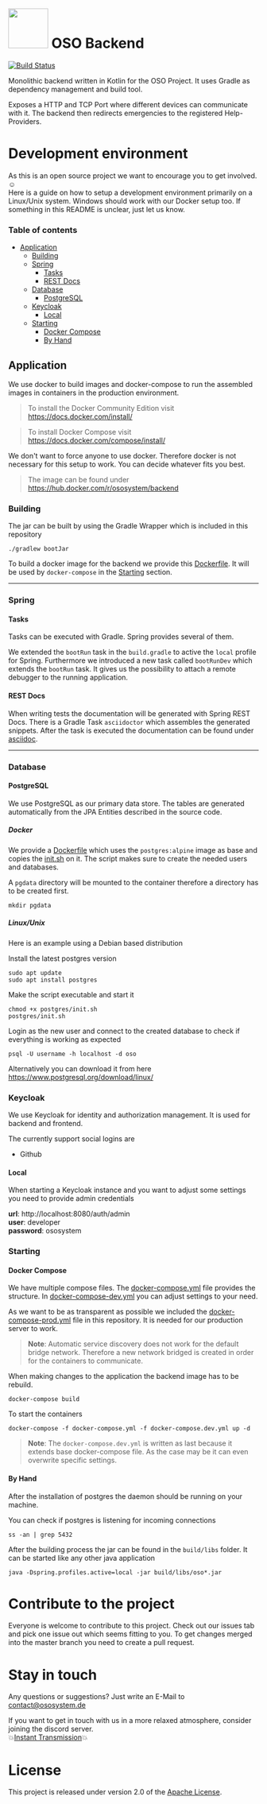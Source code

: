 # <img src="https://user-images.githubusercontent.com/19901781/46945965-8cb21700-d076-11e8-8c82-95af6b7388b3.png" width="80" height="80"> OSO Backend
[![Build Status](https://travis-ci.com/OSOSystem/oso-backend.svg?branch=develop)](https://travis-ci.com/OSOSystem/oso-backend)

Monolithic backend written in Kotlin for the OSO Project. 
It uses Gradle as dependency management and build tool.

Exposes a HTTP and TCP Port where different devices can communicate with it.
The backend then redirects emergencies to the registered Help-Providers.

# Development environment
As this is an open source project we want to encourage you to get involved. :relaxed:<br>
Here is a guide on how to setup a development environment primarily on a Linux/Unix system.
Windows should work with our Docker setup too.
If something in this README is unclear, just let us know.

### Table of contents
* [Application](#application)
    * [Building](#building)
    * [Spring](#spring)
        * [Tasks](#tasks)
        * [REST Docs](#rest-docs)
    * [Database](#database)
        * [PostgreSQL](#postgresql)
    * [Keycloak](#keycloak)
        * [Local](#local)
    * [Starting](#starting)
        * [Docker Compose](#docker-compose)
        * [By Hand](#by-hand)

## Application
We use docker to build images and docker-compose to run the assembled images in containers in the production environment.

>To install the Docker Community Edition visit<br>
https://docs.docker.com/install/

>To install Docker Compose visit<br>
https://docs.docker.com/compose/install/

We don't want to force anyone to use docker.
Therefore docker is not necessary for this setup to work.
You can decide whatever fits you best.

>The image can be found under<br>
https://hub.docker.com/r/ososystem/backend

### Building
The jar can be built by using the Gradle Wrapper which is included in this repository   
```
./gradlew bootJar
```

To build a docker image for the backend we provide this [Dockerfile](Dockerfile).
It will be used by ``docker-compose`` in the [Starting](#starting) section.

---

### Spring
#### Tasks
Tasks can be executed with Gradle. Spring provides several of them.

We extended the ``bootRun`` task in the ``build.gradle`` to active the ``local`` profile for Spring.
Furthermore we introduced a new task called ``bootRunDev`` which extends the ``bootRun`` task.
It gives us the possibility to attach a remote debugger to the running application. 

#### REST Docs
When writing tests the documentation will be generated with Spring REST Docs.
There is a Gradle Task ``asciidoctor`` which assembles the generated snippets.
After the task is executed the documentation can be found under [asciidoc](src/main/asciidoc).

---

### Database
#### PostgreSQL
We use PostgreSQL as our primary data store.
The tables are generated automatically from the JPA Entities described in the source code. 

##### Docker
We provide a [Dockerfile](postgres/Dockerfile) which uses the ``postgres:alpine`` image as base and copies the
[init.sh](postgres/init.sh) on it. The script makes sure to create the needed users and databases.

A ``pgdata`` directory will be mounted to the container therefore a directory has to be created first.
```
mkdir pgdata
``` 

##### Linux/Unix
Here is an example using a Debian based distribution

Install the latest postgres version
```
sudo apt update
sudo apt install postgres
```

Make the script executable and start it
```
chmod +x postgres/init.sh
postgres/init.sh
```

Login as the new user and connect to the created database to check if everything is working as expected
```
psql -U username -h localhost -d oso
```

Alternatively you can download it from here 
https://www.postgresql.org/download/linux/

### Keycloak
We use Keycloak for identity and authorization management.
It is used for backend and frontend.

The currently support social logins are
* Github

#### Local
When starting a Keycloak instance and you want to adjust some settings you need to provide admin credentials 

**url**: http://localhost:8080/auth/admin<br>
**user**: developer<br>
**password**: ososystem

### Starting
#### Docker Compose
We have multiple compose files.
The [docker-compose.yml](docker-compose.yml) file provides the structure. 
In [docker-compose-dev.yml](docker-compose.dev.yml) you can adjust settings to your need.

As we want to be as transparent as possible we included the [docker-compose-prod.yml](docker-compose.prod.yml) file in this repository.
It is needed for our production server to work.

>**Note**: Automatic service discovery does not work for the default bridge network.
Therefore a new network bridged is created in order for the containers to communicate.

When making changes to the application the backend image has to be rebuild.
```
docker-compose build
```

To start the containers
```
docker-compose -f docker-compose.yml -f docker-compose.dev.yml up -d
```

> **Note**: The ``docker-compose.dev.yml`` is written as last because it extends base docker-compose file.
As the case may be it can even overwrite specific settings.

#### By Hand
After the installation of postgres the daemon should be running on your machine.

You can check if postgres is listening for incoming connections 
```
ss -an | grep 5432
```

After the building process the jar can be found in the ``build/libs`` folder. 
It can be started like any other java application
```
java -Dspring.profiles.active=local -jar build/libs/oso*.jar
```

# Contribute to the project
Everyone is welcome to contribute to this project.
Check out our issues tab and pick one issue out which seems fitting to you.
To get changes merged into the master branch you need to create a pull request.

# Stay in touch
Any questions or suggestions? Just write an E-Mail to [contact@ososystem.de](mailto:contact@ososystem.de)

If you want to get in touch with us in a more relaxed atmosphere, consider joining the discord server.<br>
:boom:[Instant Transmission](https://discord.gg/3rBUjtm):boom:

# License
This project is released under version 2.0 of the [Apache License](LICENSE.md).

